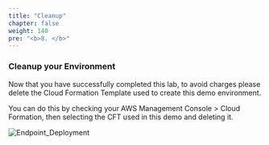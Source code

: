 ```yaml
---
title: "Cleanup"
chapter: false
weight: 140
pre: "<b>8. </b>"
---
```


### Cleanup your Environment

Now that you have successfully completed this lab, to avoid charges please delete the Cloud Formation Template used to create this demo environment.

You can do this by checking your AWS Management Console > Cloud Formation, then selecting the CFT used in this demo and deleting it.

![Endpoint_Deployment](/images/ztsa-cft-delete.png) 


